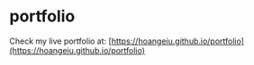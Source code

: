 # portfolio
Check my live portfolio at: [https://hoangeiu.github.io/portfolio](https://hoangeiu.github.io/portfolio)
